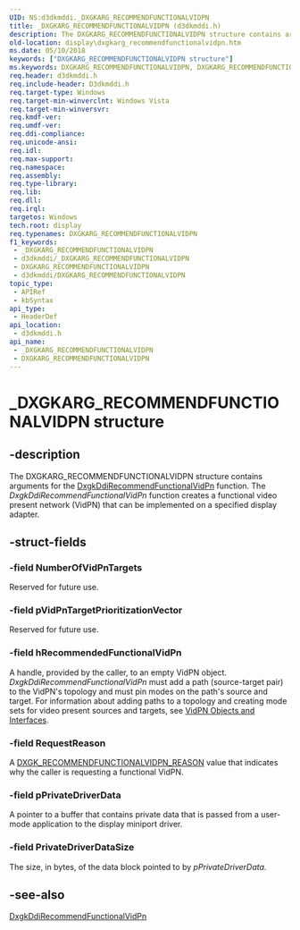 ```yaml
---
UID: NS:d3dkmddi._DXGKARG_RECOMMENDFUNCTIONALVIDPN
title: _DXGKARG_RECOMMENDFUNCTIONALVIDPN (d3dkmddi.h)
description: The DXGKARG_RECOMMENDFUNCTIONALVIDPN structure contains arguments for the DxgkDdiRecommendFunctionalVidPn function.
old-location: display\dxgkarg_recommendfunctionalvidpn.htm
ms.date: 05/10/2018
keywords: ["DXGKARG_RECOMMENDFUNCTIONALVIDPN structure"]
ms.keywords: DXGKARG_RECOMMENDFUNCTIONALVIDPN, DXGKARG_RECOMMENDFUNCTIONALVIDPN structure [Display Devices], DmStructs_15342273-6bfe-4cee-8f8e-1d89c7683e4b.xml, _DXGKARG_RECOMMENDFUNCTIONALVIDPN, d3dkmddi/DXGKARG_RECOMMENDFUNCTIONALVIDPN, display.dxgkarg_recommendfunctionalvidpn
req.header: d3dkmddi.h
req.include-header: D3dkmddi.h
req.target-type: Windows
req.target-min-winverclnt: Windows Vista
req.target-min-winversvr: 
req.kmdf-ver: 
req.umdf-ver: 
req.ddi-compliance: 
req.unicode-ansi: 
req.idl: 
req.max-support: 
req.namespace: 
req.assembly: 
req.type-library: 
req.lib: 
req.dll: 
req.irql: 
targetos: Windows
tech.root: display
req.typenames: DXGKARG_RECOMMENDFUNCTIONALVIDPN
f1_keywords:
 - _DXGKARG_RECOMMENDFUNCTIONALVIDPN
 - d3dkmddi/_DXGKARG_RECOMMENDFUNCTIONALVIDPN
 - DXGKARG_RECOMMENDFUNCTIONALVIDPN
 - d3dkmddi/DXGKARG_RECOMMENDFUNCTIONALVIDPN
topic_type:
 - APIRef
 - kbSyntax
api_type:
 - HeaderDef
api_location:
 - d3dkmddi.h
api_name:
 - _DXGKARG_RECOMMENDFUNCTIONALVIDPN
 - DXGKARG_RECOMMENDFUNCTIONALVIDPN
---
```


# _DXGKARG_RECOMMENDFUNCTIONALVIDPN structure


## -description

The DXGKARG_RECOMMENDFUNCTIONALVIDPN structure contains arguments for the <a href="/windows-hardware/drivers/ddi/d3dkmddi/nc-d3dkmddi-dxgkddi_recommendfunctionalvidpn">DxgkDdiRecommendFunctionalVidPn</a> function. The <i>DxgkDdiRecommendFunctionalVidPn</i> function creates a functional video present network (VidPN) that can be implemented on a specified display adapter.

## -struct-fields

### -field NumberOfVidPnTargets

Reserved for future use.

### -field pVidPnTargetPrioritizationVector

Reserved for future use.

### -field hRecommendedFunctionalVidPn

A handle, provided by the caller, to an empty VidPN object. <i>DxgkDdiRecommendFunctionalVidPn</i> must add a path (source-target pair) to the VidPN's topology and must pin modes on the path's source and target. For information about adding paths to a topology and creating mode sets for video present sources and targets, see <a href="/windows-hardware/drivers/display/vidpn-objects-and-interfaces">VidPN Objects and Interfaces</a>.

### -field RequestReason

A <a href="/windows-hardware/drivers/ddi/d3dkmddi/ne-d3dkmddi-_dxgk_recommendfunctionalvidpn_reason">DXGK_RECOMMENDFUNCTIONALVIDPN_REASON</a> value that indicates why the caller is requesting a functional VidPN.

### -field pPrivateDriverData

A pointer to a buffer that contains private data that is passed from a user-mode application to the display miniport driver.

### -field PrivateDriverDataSize

The size, in bytes, of the data block pointed to by <i>pPrivateDriverData</i>.

## -see-also

<a href="/windows-hardware/drivers/ddi/d3dkmddi/nc-d3dkmddi-dxgkddi_recommendfunctionalvidpn">DxgkDdiRecommendFunctionalVidPn</a>


